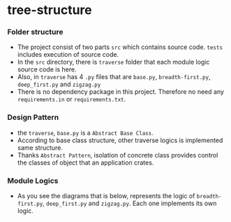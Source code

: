 # tree-structure

### Folder structure
- The project consist of two parts `src` which contains source code.
`tests` includes execution of source code.
- In the `src` directory, there is `traverse` folder that each module logic source code is here.  
- Also, in `traverse` has 4 `.py` files that are `base.py`, `breadth-first.py`, `deep_first.py` and `zigzag.py`
- There is no dependency package in this project. Therefore no need any `requirements.in` or `requirements.txt`.

### Design Pattern
- the `traverse`, `base.py` is a `Abstract Base Class`. 
- According to base class structure, other traverse logics is implemented same structure. 
- Thanks `Abstract Pattern`, isolation of concrete class provides control the classes of object that an application crates.


### Module Logics
- As you see the diagrams that is below, represents the logic of `breadth-first.py`, `deep_first.py` and `zigzag.py`. Each one implements its own logic.

